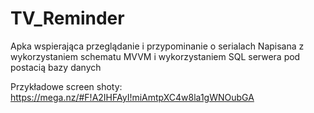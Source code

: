 # TV_Reminder

Apka wspierająca przeglądanie i przypominanie o serialach
Napisana z wykorzystaniem schematu MVVM i wykorzystaniem SQL serwera pod postacią bazy danych

Przykładowe screen shoty:
https://mega.nz/#F!A2IHFAyI!miAmtpXC4w8la1gWNOubGA
